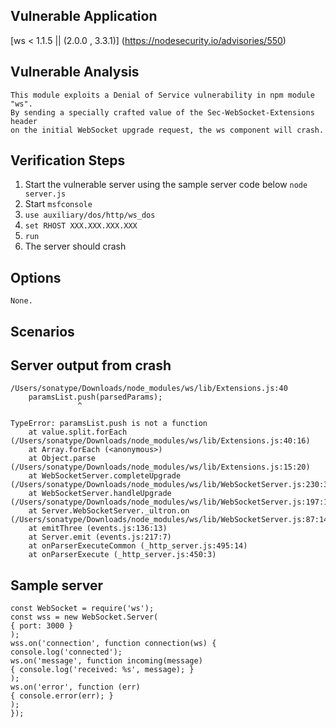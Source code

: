 ## Vulnerable Application
 
   [ws < 1.1.5 || (2.0.0 , 3.3.1)]
   (https://nodesecurity.io/advisories/550)

## Vulnerable Analysis

	This module exploits a Denial of Service vulnerability in npm module "ws".
	By sending a specially crafted value of the Sec-WebSocket-Extensions header 
	on the initial WebSocket upgrade request, the ws component will crash.

## Verification Steps

1. Start the vulnerable server using the sample server code below `node server.js`
2. Start `msfconsole`
3. `use auxiliary/dos/http/ws_dos`
4. `set RHOST XXX.XXX.XXX.XXX`
5. `run`
6. The server should crash

## Options

	None.

## Scenarios

## Server output from crash
```
/Users/sonatype/Downloads/node_modules/ws/lib/Extensions.js:40
    paramsList.push(parsedParams);
               ^

TypeError: paramsList.push is not a function
    at value.split.forEach (/Users/sonatype/Downloads/node_modules/ws/lib/Extensions.js:40:16)
    at Array.forEach (<anonymous>)
    at Object.parse (/Users/sonatype/Downloads/node_modules/ws/lib/Extensions.js:15:20)
    at WebSocketServer.completeUpgrade (/Users/sonatype/Downloads/node_modules/ws/lib/WebSocketServer.js:230:30)
    at WebSocketServer.handleUpgrade (/Users/sonatype/Downloads/node_modules/ws/lib/WebSocketServer.js:197:10)
    at Server.WebSocketServer._ultron.on (/Users/sonatype/Downloads/node_modules/ws/lib/WebSocketServer.js:87:14)
    at emitThree (events.js:136:13)
    at Server.emit (events.js:217:7)
    at onParserExecuteCommon (_http_server.js:495:14)
    at onParserExecute (_http_server.js:450:3)
```

## Sample server
```
const WebSocket = require('ws');
const wss = new WebSocket.Server(
{ port: 3000 }
);
wss.on('connection', function connection(ws) {
console.log('connected');
ws.on('message', function incoming(message)
{ console.log('received: %s', message); }
);
ws.on('error', function (err)
{ console.error(err); }
);
});
```
